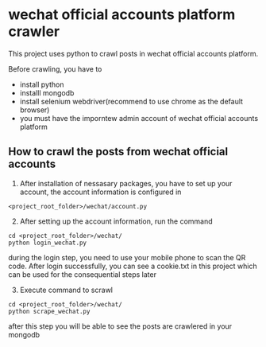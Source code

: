 wechat official accounts platform crawler
========================

This project uses python to crawl posts in wechat official accounts platform.

Before crawling, you have to 

- install python
- installl mongodb
- install selenium webdriver(recommend to use chrome as the default browser)
- you must have the imporntew admin account of wechat official accounts platform

How to crawl the posts from wechat official accounts
---------------

1. After installation of nessasary packages, you have to set up your account, the account information is configured in

```
<project_root_folder>/wechat/account.py
```

2. After setting up the account information, run the command

```
cd <project_root_folder>/wechat/
python login_wechat.py
```

during the login step, you need to use your mobile phone to scan the QR code. After login successfully, you can see a cookie.txt in this project which can be used for the consequential steps later

3. Execute command to scrawl

```
cd <project_root_folder>/wechat/
python scrape_wechat.py
```

after this step you will be able to see the posts are crawlered in your mongodb